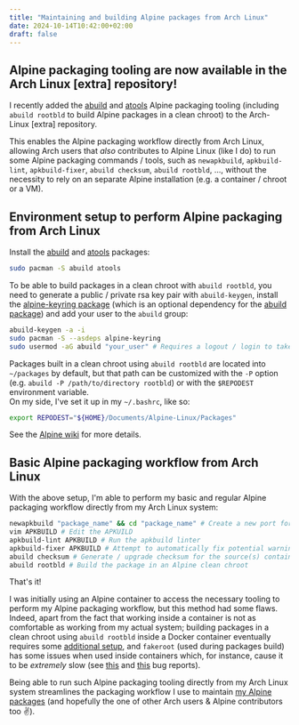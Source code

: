 ```yaml
---
title: "Maintaining and building Alpine packages from Arch Linux"
date: 2024-10-14T10:42:00+02:00
draft: false
---
```


## Alpine packaging tooling are now available in the Arch Linux [extra] repository!

I recently added the [abuild](https://gitlab.alpinelinux.org/alpine/abuild) and [atools](https://gitlab.alpinelinux.org/Leo/atools) Alpine packaging tooling (including `abuild rootbld` to build Alpine packages in a clean chroot) to the Arch-Linux [extra] repository.

This enables the Alpine packaging workflow directly from Arch Linux, allowing Arch users that *also* contributes to Alpine Linux (like I do) to run some Alpine packaging commands / tools, such as `newapkbuild`, `apkbuild-lint`, `apkbuild-fixer`, `abuild checksum`, `abuild rootbld`, ..., without the necessity to rely on an separate Alpine installation (e.g. a container / chroot or a VM).

## Environment setup to perform Alpine packaging from Arch Linux

Install the [abuild](https://archlinux.org/packages/extra/x86_64/abuild/) and [atools](https://archlinux.org/packages/extra/x86_64/atools/) packages:

```bash
sudo pacman -S abuild atools
```

To be able to build packages in a clean chroot with `abuild rootbld`, you need to generate a public / private rsa key pair with `abuild-keygen`, install the [alpine-keyring package](https://archlinux.org/packages/extra/any/alpine-keyring/) (which is an optional dependency for the [abuild package](https://archlinux.org/packages/extra/x86_64/abuild/)) and add your user to the `abuild` group:

```bash
abuild-keygen -a -i
sudo pacman -S --asdeps alpine-keyring
sudo usermod -aG abuild "your_user" # Requires a logout / login to take effect
```

Packages built in a clean chroot using `abuild rootbld` are located into `~/packages` by default, but that path can be customized with the `-P` option (e.g. `abuild -P /path/to/directory rootbld`) or with the `$REPODEST` environment variable.  
On my side, I've set it up in my `~/.bashrc`, like so:

```bash
export REPODEST="${HOME}/Documents/Alpine-Linux/Packages"
```

See the [Alpine wiki](https://wiki.alpinelinux.org/wiki/Creating_an_Alpine_package#Setup_your_system_and_account) for more details.

## Basic Alpine packaging workflow from Arch Linux

With the above setup, I'm able to perform my basic and regular Alpine packaging workflow directly from my Arch Linux system:

```bash
newapkbuild "package_name" && cd "package_name" # Create a new port for a package and `cd` into it
vim APKBUILD # Edit the APKUILD
apkbuild-lint APKBUILD # Run the apkbuild linter
apkbuild-fixer APKBUILD # Attempt to automatically fix potential warnings raised by `apkbuild-lint`
abuild checksum # Generate / upgrade checksum for the source(s) contained in the APKBUILD source array
abuild rootbld # Build the package in an Alpine clean chroot
```

That's it!

I was initially using an Alpine container to access the necessary tooling to perform my Alpine packaging workflow, but this method had some flaws. Indeed, apart from the fact that working inside a container is not as comfortable as working from my actual system; building packages in a clean chroot using `abuild rootbld` inside a Docker container eventually requires some [additional setup](https://wiki.alpinelinux.org/wiki/Build_with_abuild_rootbld_in_Docker_container), and `fakeroot` (used during packages build) has some issues when used inside containers which, for instance, cause it to be *extremely* slow (see [this](https://github.com/moby/moby/issues/45436) and [this](https://github.com/moby/moby/issues/38814) bug reports).

Being able to run such Alpine packaging tooling directly from my Arch Linux system streamlines the packaging workflow I use to maintain [my Alpine packages](https://pkgs.alpinelinux.org/packages?name=&branch=edge&repo=&arch=&maintainer=Robin+Candau) (and hopefully the one of other Arch users & Alpine contributors too :v:).
